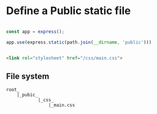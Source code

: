 # Define a Public static file

```javascript

const app = express();

app.use(express.static(path.join(__dirname, 'public')))

```

``` html

<link rel="stylesheet" href="/css/main.css"> 

```

## File system

    root_
        |_pubic_
                |_css_
                    |_main.css